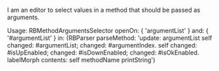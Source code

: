 I am an editor to select values in a method that should be passed as arguments.

Usage:
RBMethodArgumentsSelector
	openOn: { 'argumentList' }
	and: { '#argumentList' }
	in: (RBParser parseMethod: 'update: argumentList
		self changed: #argumentList;
			changed: #argumentIndex.
		self changed: #isUpEnabled;
			changed: #isDownEnabled;
			changed: #isOkEnabled.
		labelMorph contents: self methodName printString')